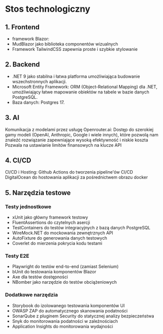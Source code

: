 # Stos technologiczny

## 1. Frontend
- framework Blazor:
- MudBlazor jako biblioteka componentów wizualnych
- Framework TailwindCSS zapewnia proste i szybkie stylowanie

## 2. Backend 
- .NET 9 jako stabilna i łatwa platforma umożliwiająca budowanie wszechstronnych aplikacji.
- Microsoft Entity Framework: ORM (Object-Relational Mapping) dla .NET, umożliwiający łatwe mapowanie obiektów na tabele w bazie danych PostgreSQL.
- Baza danych: Postgres 17.


## 3. AI
Komunikacja z modelami przez usługę Openrouter.ai:
Dostęp do szerokiej gamy modeli (OpenAI, Anthropic, Google i wiele innych), które pozwolą nam znaleźć rozwiązanie zapewniające wysoką efektywność i niskie koszta
Pozwala na ustawianie limitów finansowych na klucze API

## 4. CI/CD
CI/CD i Hosting:
Github Actions do tworzenia pipeline'ów CI/CD
DigitalOcean do hostowania aplikacji za pośrednictwem obrazu docker

## 5. Narzędzia testowe
### Testy jednostkowe
- xUnit jako główny framework testowy
- FluentAssertions do czytelnych asercji
- TestContainers do testów integracyjnych z bazą danych PostgreSQL
- WireMock.NET do mockowania zewnętrznych API
- AutoFixture do generowania danych testowych
- Coverlet do mierzenia pokrycia kodu testami

### Testy E2E
- Playwright do testów end-to-end (zamiast Selenium)
- bUnit do testowania komponentów Blazor
- Axe dla testów dostępności
- NBomber jako narzędzie do testów obciążeniowych

### Dodatkowe narzędzia
- Storybook do izolowanego testowania komponentów UI
- OWASP ZAP do automatycznego skanowania podatności
- SonarQube z pluginem Security do statycznej analizy bezpieczeństwa
- Snyk do monitorowania podatności w zależnościach
- Application Insights do monitorowania wydajności
